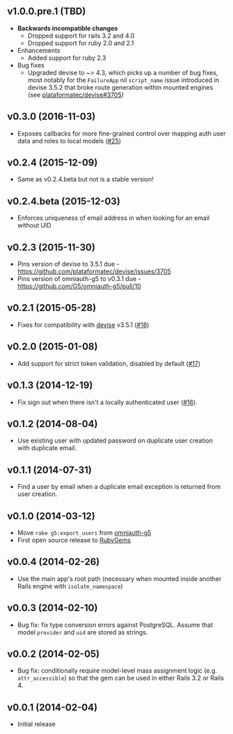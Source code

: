 ## v1.0.0.pre.1 (TBD)

* **Backwards incompatible changes**
  * Dropped support for rails 3.2 and 4.0
  * Dropped support for ruby 2.0 and 2.1
* Enhancements
  * Added support for ruby 2.3
* Bug fixes
  * Upgraded devise to ~> 4.3, which picks up a number of bug fixes, most
  notably for the `FailureApp` nil `script_name` issue introduced in devise
  3.5.2 that broke route generation within mounted engines (see
  [plataformatec/devise#3705](https://github.com/plataformatec/devise/issues/3705))

## v0.3.0 (2016-11-03)

* Exposes callbacks for more fine-grained control over mapping auth user
  data and roles to local models
  ([#25](https://github.com/G5/devise_g5_authenticatable/pull/25))

## v0.2.4 (2015-12-09)
* Same as v0.2.4.beta but not is a stable version!

## v0.2.4.beta (2015-12-03)
* Enforces uniqueness of email address in when looking for an email without UID

## v0.2.3 (2015-11-30)
* Pins version of devise to 3.5.1 due - https://github.com/plataformatec/devise/issues/3705
* Pins version of omniauth-g5 to v0.3.1 due - https://github.com/G5/omniauth-g5/pull/10

## v0.2.1 (2015-05-28)

* Fixes for compatibility with
  [devise](https://github.com/plataformatec/devise) v3.5.1
  ([#18](https://github.com/G5/devise_g5_authenticatable/issues/18))

## v0.2.0 (2015-01-08)

* Add support for strict token validation, disabled by default
  ([#17](https://github.com/G5/devise_g5_authenticatable/pull/17))

## v0.1.3 (2014-12-19)

* Fix sign out when there isn't a locally authenticated user
  ([#16](https://github.com/G5/devise_g5_authenticatable/pull/16)).

## v0.1.2 (2014-08-04)

* Use existing user with updated password on duplicate user creation with
  duplicate email.

## v0.1.1 (2014-07-31)

* Find a user by email when a duplicate email exception is returned from
  user creation.

## v0.1.0 (2014-03-12)

* Move `rake g5:export_users` from
  [omniauth-g5](https://github.com/g5search/omniauth-g5)
* First open source release to [RubyGems](https://rubygems.org)

## v0.0.4 (2014-02-26)

* Use the main app's root path (necessary when mounted inside another Rails
  engine with `isolate_namespace`)

## v0.0.3 (2014-02-10)

* Bug fix: fix type conversion errors against PostgreSQL. Assume that model
`provider` and `uid` are stored as strings.

## v0.0.2 (2014-02-05)

* Bug fix: conditionally require model-level mass assignment logic
  (e.g. `attr_accessible`) so that the gem can be used in either Rails 3.2 or
  Rails 4.

## v0.0.1 (2014-02-04)

* Initial release
